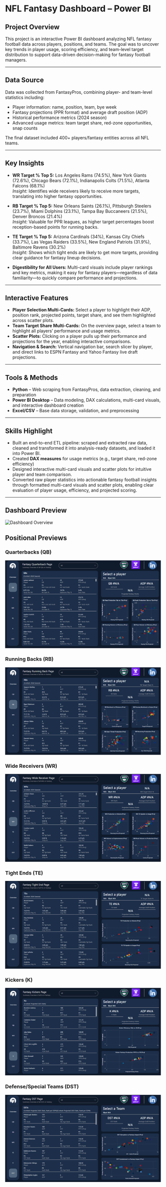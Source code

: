 # NFL Fantasy Dashboard – Power BI  

## Project Overview  
This project is an interactive Power BI dashboard analyzing NFL fantasy football data across players, positions, and teams. The goal was to uncover key trends in player usage, scoring efficiency, and team-level target distribution to support data-driven decision-making for fantasy football managers.  

---

## Data Source  
Data was collected from FantasyPros, combining player- and team-level statistics including:  
- Player information: name, position, team, bye week  
- Fantasy projections (PPR format) and average draft position (ADP)  
- Historical performance metrics (2024 season)  
- Advanced usage metrics: team target share, red-zone opportunities, snap counts  

The final dataset included 400+ players/fantasy entities across all NFL teams.  

---

## Key Insights  
- **WR Target % Top 5:** Los Angeles Rams (74.5%), New York Giants (72.6%), Chicago Bears (72.1%), Indianapolis Colts (71.5%), Atlanta Falcons (68.1%)  
  *Insight:* Identifies wide receivers likely to receive more targets, translating into higher fantasy opportunities.  

- **RB Target % Top 5:** New Orleans Saints (26.1%), Pittsburgh Steelers (23.7%), Miami Dolphins (23.1%), Tampa Bay Buccaneers (21.5%), Denver Broncos (21.4%)  
  *Insight:* Valuable for PPR leagues, as higher target percentages boost reception-based points for running backs.  

- **TE Target % Top 5:** Arizona Cardinals (34%), Kansas City Chiefs (33.7%), Las Vegas Raiders (33.5%), New England Patriots (31.9%), Baltimore Ravens (30.2%)  
  *Insight:* Shows which tight ends are likely to get more targets, providing clear guidance for fantasy lineup decisions.  

- **Digestibility for All Users:** Multi-card visuals include player rankings and key metrics, making it easy for fantasy players—regardless of data familiarity—to quickly compare performance and projections.  

---

## Interactive Features  
- **Player Selection Multi-Cards:** Select a player to highlight their ADP, position rank, projected points, target share, and see them highlighted across scatter plots.  
- **Team Target Share Multi-Cards:** On the overview page, select a team to highlight all players’ performance and usage metrics.  
- **Scatter Plots:** Clicking on a player pulls up their performance and projections for the year, enabling interactive comparisons.  
- **Navigation & Search:** Vertical navigation bar, search slicer by player, and direct links to ESPN Fantasy and Yahoo Fantasy live draft projections.  

---

## Tools & Methods  
- **Python** – Web scraping from FantasyPros, data extraction, cleaning, and preparation  
- **Power BI Desktop** – Data modeling, DAX calculations, multi-card visuals, and interactive dashboard creation  
- **Excel/CSV** – Base data storage, validation, and preprocessing  

---


## Skills Highlight  
- Built an end-to-end ETL pipeline: scraped and extracted raw data, cleaned and transformed it into analysis-ready datasets, and loaded it into Power BI.
- Created **DAX measures** for usage metrics (e.g., target share, red-zone efficiency)
- Designed interactive multi-card visuals and scatter plots for intuitive player and team comparison.  
- Converted raw player statistics into actionable fantasy football insights through formatted multi-card visuals and scatter plots, enabling clear evaluation of player usage, efficiency, and projected scoring.  

---

## Dashboard Preview
![Dashboard Overview](dashboard_overview_page.PNG)

## Positional Previews
### Quarterbacks (QB)
![QB Overview](images/qb_overview_page.PNG)

### Running Backs (RB)
![RB Overview](images/rb_overview_page.PNG)

### Wide Receivers (WR)
![WR Overview](images/wr_overview_page.PNG)

### Tight Ends (TE)
![TE Overview](images/te_overview_page.PNG)

### Kickers (K)
![K Overview](images/k_overview_page.PNG)

### Defense/Special Teams (DST)
![DST Overview](images/dst_overview_page.PNG)
